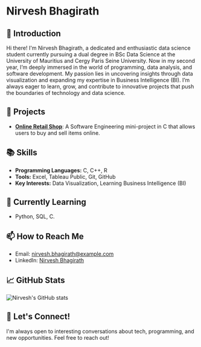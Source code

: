 # Nirvesh Bhagirath

## 👋 Introduction
Hi there! I'm Nirvesh Bhagirath, a dedicated and enthusiastic data science student currently pursuing a dual degree in BSc Data Science at the University of Mauritius and Cergy Paris Seine University. Now in my second year, I’m deeply immersed in the world of programming, data analysis, and software development. My passion lies in uncovering insights through data visualization and expanding my expertise in Business Intelligence (BI). I’m always eager to learn, grow, and contribute to innovative projects that push the boundaries of technology and data science.

## 💼 Projects
- **[Online Retail Shop](https://github.com/your-repo-link)**: A Software Engineering mini-project in C that allows users to buy and sell items online.


## 📚 Skills
- **Programming Languages:** C, C++, R
- **Tools:** Excel, Tableau Public, Git, GitHub
- **Key Interests:** Data Visualization, Learning Business Intelligence (BI)

## 🌱 Currently Learning
- Python, SQL, C.

## 📫 How to Reach Me
- Email: nirvesh.bhagirath@example.com
- LinkedIn: [Nirvesh Bhagirath](https://www.linkedin.com/in/your-profile)

## 📈 GitHub Stats
![Nirvesh's GitHub stats](https://github-readme-stats.vercel.app/api?username=nirveshbhagirath&show_icons=true&theme=radical)

## 💬 Let's Connect!
I'm always open to interesting conversations about tech, programming, and new opportunities. Feel free to reach out!
